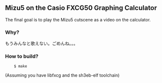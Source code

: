 ## Mizu5 on the Casio FXCG50 Graphing Calculator

The final goal is to play the Mizu5 cutscene as a video on the calculator.

### Why?

もうみんなと歌えない。ごめんね。。。

### How to build?

```console
    $ make
```

(Assuming you have libfxcg and the sh3eb-elf toolchain)

